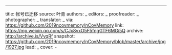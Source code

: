 -------------
title: 帐号已迁移
source: 叶青
authors: _
editors: _
proofreader: _
photographer: _
translator: _
via: https://github.com/2019ncovmemory/nCovMemory
link: https://mp.weixin.qq.com/s/CJx8vxO5F5fngGTF6MGi5Q
archive: http://archive.is/VvqRf
snapshot: https://github.com/2019ncovmemory/nCovMemory/blob/master/archive/jpg/1927.jpg
lead: _
cover: -
